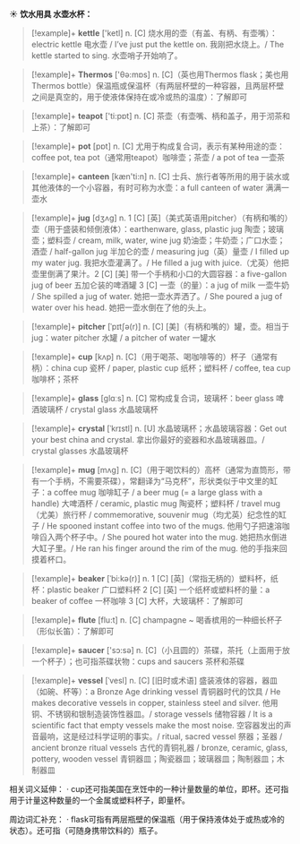 ☀ <span class="category">**饮水用具 水壶水杯：**</span>
>[!example]+ <span class="vocabulary">**kettle**</span> ['ketl] 
> <span class="definition">n. [C] 烧水用的壶（有盖、有柄、有壶嘴）：</span>electric kettle 电水壶 / I’ve just put the kettle on. 我刚把水烧上。/ The kettle started to sing. 水壶哨子开始响了。

>[!example]+ <span class="vocabulary">**Thermos**</span> ['θə:mɒs] 
> <span class="definition">n. [C]（英也用Thermos flask；美也用Thermos bottle）保温瓶或保温杯（有两层杯壁的一种容器，且两层杯壁之间是真空的，用于使液体保持在或冷或热的温度）：</span>了解即可

>[!example]+ <span class="vocabulary">**teapot**</span> ['ti:pɒt] 
> <span class="definition">n. [C] 茶壶（有壶嘴、柄和盖子，用于沏茶和上茶）：</span>了解即可

>[!example]+ <span class="vocabulary">**pot**</span> [pɒt] 
> <span class="definition">n. [C] 尤用于构成复合词，表示有某种用途的壶：</span>coffee pot, tea pot（通常用teapot）咖啡壶；茶壶 / a pot of tea 一壶茶

>[!example]+ <span class="vocabulary">**canteen**</span> [kæn'ti:n] 
> <span class="definition">n. [C] 士兵、旅行者等所用的用于装水或其他液体的一个小容器，有时可称为水壶：</span>a full canteen of water 满满一壶水
                     
>[!example]+ <span class="vocabulary">**jug**</span> [dʒʌg]
> <span class="definition">n. 1 [C] [英]（美式英语用pitcher）（有柄和嘴的）壶（用于盛装和倾倒液体）：</span>earthenware, glass, plastic jug 陶壶；玻璃壶；塑料壶 / cream, milk, water, wine jug 奶油壶；牛奶壶；广口水壶；酒壶 / half-gallon jug 半加仑的壶 / measuring jug（英）量壶 / I filled up my water jug. 我把水壶灌满了。/ He filled a jug with juice.（尤英）他把壶里倒满了果汁。<span class="definition">2 [C] [美] 带一个手柄和小口的大圆容器：</span>a five-gallon jug of beer 五加仑装的啤酒罐 <span class="definition">3 [C] 一壶（的量）：</span>a jug of milk 一壶牛奶 / She spilled a jug of water. 她把一壶水弄洒了。/ She poured a jug of water over his head. 她把一壶水倒在了他的头上。

>[!example]+ <span class="vocabulary">**pitcher**</span> [ˈpɪtʃə(r)]
> <span class="definition">n. [C] [美]（有柄和嘴的）罐，壶。相当于jug：</span>water pitcher 水罐 / a pitcher of water 一罐水

>[!example]+ <span class="vocabulary">**cup**</span> [kʌp] 
> <span class="definition">n. [C]（用于喝茶、喝咖啡等的）杯子（通常有柄）：</span>china cup 瓷杯 / paper, plastic cup 纸杯；塑料杯 / coffee, tea cup 咖啡杯；茶杯

>[!example]+ <span class="vocabulary">**glass**</span> [ɡlɑːs] 
> <span class="definition">n. [C] 常构成复合词，玻璃杯：</span>beer glass 啤酒玻璃杯 / crystal glass 水晶玻璃杯
           
>[!example]+ <span class="vocabulary">**crystal**</span> [ˈkrɪstl]
> <span class="definition">n. [U] 水晶玻璃杯；水晶玻璃容器：</span>Get out your best china and crystal. 拿出你最好的瓷器和水晶玻璃器皿。/ crystal glasses 水晶玻璃杯
 
>[!example]+ <span class="vocabulary">**mug**</span> [mʌg]
> <span class="definition">n. [C]（用于喝饮料的）高杯（通常为直筒形，带有一个手柄，不需要茶碟），常翻译为“马克杯”，形状类似于中文里的缸子：</span>a coffee mug 咖啡缸子 / a beer mug (= a large glass with a handle) 大啤酒杯 / ceramic, plastic mug 陶瓷杯；塑料杯 / travel mug（尤美）旅行杯 / commemorative, souvenir mug（均尤英）纪念性的缸子 / He spooned instant coffee into two of the mugs. 他用勺子把速溶咖啡舀入两个杯子中。/ She poured hot water into the mug. 她把热水倒进大缸子里。/ He ran his finger around the rim of the mug. 他的手指来回摸着杯口。

>[!example]+ <span class="vocabulary">**beaker**</span> [ˈbi:kə(r)]
> <span class="definition">n. 1 [C] [英]（常指无柄的）塑料杯，纸杯：</span>plastic beaker 广口塑料杯 <span class="definition">2 [C] [英] 一个纸杯或塑料杯的量：</span>a beaker of coffee 一杯咖啡 <span class="definition">3 [C] 大杯，大玻璃杯：</span>了解即可

>[!example]+ <span class="vocabulary">**flute**</span> [flu:t]
> <span class="definition">n. [C] champagne ~ 喝香槟用的一种细长杯子（形似长笛）：</span>了解即可

>[!example]+ <span class="vocabulary">**saucer**</span> ['sɔ:sə] 
> <span class="definition">n. [C]（小且圆的）茶碟，茶托（上面用于放一个杯子）；也可指茶碟状物：</span>cups and saucers 茶杯和茶碟
           
>[!example]+ <span class="vocabulary">**vessel**</span> [ˈvesl]
> <span class="definition">n. [C] [旧时或术语] 盛装液体的容器，器皿（如碗、杯等）：</span>a Bronze Age drinking vessel 青铜器时代的饮具 / He makes decorative vessels in copper, stainless steel and silver. 他用铜、不锈钢和银制造装饰性器皿。/ storage vessels 储物容器 / It is a scientific fact that empty vessels make the most noise. 空容器发出的声音最响，这是经过科学证明的事实。/ ritual, sacred vessel 祭器；圣器 / ancient bronze ritual vessels 古代的青铜礼器 / bronze, ceramic, glass, pottery, wooden vessel 青铜器皿；陶瓷器皿；玻璃器皿；陶制器皿；木制器皿

相关词义延伸：
· cup还可指美国在烹饪中的一种计量数量的单位，即杯。还可指用于计量这种数量的一个金属或塑料杯子，即量杯。

周边词汇补充：
· flask可指有两层瓶壁的保温瓶（用于保持液体处于或热或冷的状态）。还可指（可随身携带饮料的）瓶子。